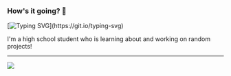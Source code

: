 ### How's it going? 👋
[![Typing SVG](https://readme-typing-svg.herokuapp.com?color=%23F7931D&lines=I+am+a+programmer.;I+am+a+high+school+student.;I+am+learning.)](https://git.io/typing-svg)

<html>
  <head></head>
  <body>
    <span>
    I'm a high school student who is learning about and working on random projects!<hr>
     <img src='https://github-readme-stats.vercel.app/api?username=D3V-D&show_icons=true&theme=radical'>
    </span>

    
    
  </body>
</html>

